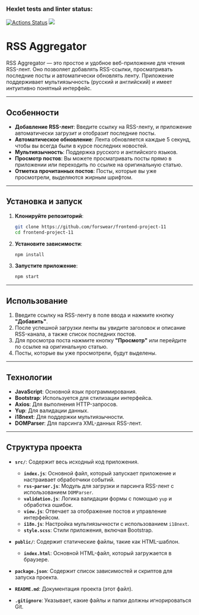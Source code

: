 ### Hexlet tests and linter status:
[![Actions Status](https://github.com/forswear/frontend-project-11/actions/workflows/hexlet-check.yml/badge.svg)](https://github.com/forswear/frontend-project-11/actions)
<a href="https://codeclimate.com/github/forswear/frontend-project-11/maintainability"><img src="https://api.codeclimate.com/v1/badges/3f2f35c454a12dd10bb7/maintainability" /></a>

# RSS Aggregator

RSS Aggregator — это простое и удобное веб-приложение для чтения RSS-лент. Оно позволяет добавлять RSS-ссылки, просматривать последние посты и автоматически обновлять ленту. Приложение поддерживает мультиязычность (русский и английский) и имеет интуитивно понятный интерфейс.

---

## Особенности

- **Добавление RSS-лент**: Введите ссылку на RSS-ленту, и приложение автоматически загрузит и отобразит последние посты.
- **Автоматическое обновление**: Лента обновляется каждые 5 секунд, чтобы вы всегда были в курсе последних новостей.
- **Мультиязычность**: Поддержка русского и английского языков.
- **Просмотр постов**: Вы можете просматривать посты прямо в приложении или переходить по ссылке на оригинальную статью.
- **Отметка прочитанных постов**: Посты, которые вы уже просмотрели, выделяются жирным шрифтом.

---

## Установка и запуск

1. **Клонируйте репозиторий**:
   ```bash
   git clone https://github.com/forswear/frontend-project-11
   cd frontend-project-11
   
2. **Установите зависимости**:
    ```bash
   npm install
    
2. **Запустите приложение**:
    ```bash
   npm start

---
    
## Использование

1. Введите ссылку на RSS-ленту в поле ввода и нажмите кнопку **"Добавить"**.
2. После успешной загрузки ленты вы увидите заголовок и описание RSS-канала, а также список последних постов.
3. Для просмотра поста нажмите кнопку **"Просмотр"** или перейдите по ссылке на оригинальную статью.
4. Посты, которые вы уже просмотрели, будут выделены.

---

## Технологии

- **JavaScript**: Основной язык программирования.
- **Bootstrap**: Используется для стилизации интерфейса.
- **Axios**: Для выполнения HTTP-запросов.
- **Yup**: Для валидации данных.
- **i18next**: Для поддержки мультиязычности.
- **DOMParser**: Для парсинга XML-данных RSS-лент.

---

## Структура проекта

- **`src/`**: Содержит весь исходный код приложения.
  - **`index.js`**: Основной файл, который запускает приложение и настраивает обработчики событий.
  - **`rss-parser.js`**: Модуль для загрузки и парсинга RSS-лент с использованием `DOMParser`.
  - **`validation.js`**: Логика валидации формы с помощью `yup` и обработка ошибок.
  - **`view.js`**: Отвечает за отображение постов и управление интерфейсом.
  - **`i18n.js`**: Настройка мультиязычности с использованием `i18next`.
  - **`style.scss`**: Стили приложения, включая Bootstrap.

- **`public/`**: Содержит статические файлы, такие как HTML-шаблон.
  - **`index.html`**: Основной HTML-файл, который загружается в браузере.

- **`package.json`**: Содержит список зависимостей и скриптов для запуска проекта.

- **`README.md`**: Документация проекта (этот файл).

- **`.gitignore`**: Указывает, какие файлы и папки должны игнорироваться Git.
